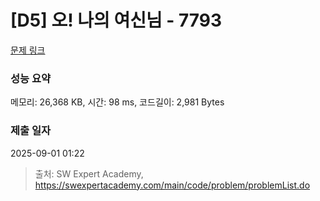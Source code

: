 # [D5] 오! 나의 여신님 - 7793 

[문제 링크](https://swexpertacademy.com/main/code/problem/problemDetail.do?contestProbId=AWsBQpPqMNMDFARG) 

### 성능 요약

메모리: 26,368 KB, 시간: 98 ms, 코드길이: 2,981 Bytes

### 제출 일자

2025-09-01 01:22



> 출처: SW Expert Academy, https://swexpertacademy.com/main/code/problem/problemList.do